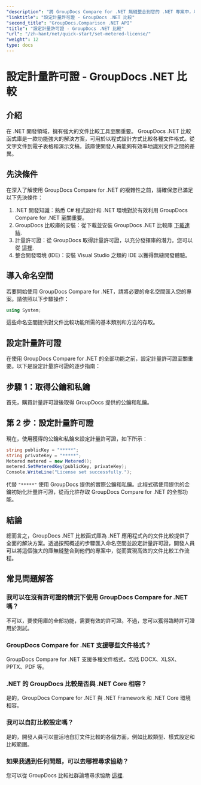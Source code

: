```yaml
---
"description": "將 GroupDocs Compare for .NET 無縫整合到您的 .NET 專案中，以實現高效的文件比較工作流程。"
"linktitle": "設定計量許可證 - GroupDocs .NET 比較"
"second_title": "GroupDocs.Comparison .NET API"
"title": "設定計量許可證 - GroupDocs .NET 比較"
"url": "/zh-hant/net/quick-start/set-metered-license/"
"weight": 12
type: docs
---
```

# 設定計量許可證 - GroupDocs .NET 比較

## 介紹
在 .NET 開發領域，擁有強大的文件比較工具至關重要。 GroupDocs .NET 比較函式庫是一款功能強大的解決方案，可用於以程式設計方式比較各種文件格式。從文字文件到電子表格和演示文稿，該庫使開發人員能夠有效率地識別文件之間的差異。
## 先決條件
在深入了解使用 GroupDocs Compare for .NET 的複雜性之前，請確保您已滿足以下先決條件：
1. .NET 開發知識：熟悉 C# 程式設計和 .NET 環境對於有效利用 GroupDocs Compare for .NET 至關重要。
2. GroupDocs 比較庫的安裝：從下載並安裝 GroupDocs .NET 比較庫 [下載連結](https://releases。groupdocs.com/comparison/net/).
3. 計量許可證：從 GroupDocs 取得計量許可證，以充分發揮庫的潛力。您可以從 [這裡](https://purchase。groupdocs.com/temporary-license/).
4. 整合開發環境 (IDE)：安裝 Visual Studio 之類的 IDE 以獲得無縫開發體驗。

## 導入命名空間
若要開始使用 GroupDocs Compare for .NET，請將必要的命名空間匯入您的專案。請依照以下步驟操作：

```csharp
using System;
```
這些命名空間提供對文件比較功能所需的基本類別和方法的存取。
## 設定計量許可證
在使用 GroupDocs Compare for .NET 的全部功能之前，設定計量許可證至關重要。以下是設定計量許可證的逐步指南：
## 步驟 1：取得公鑰和私鑰
首先，購買計量許可證後取得 GroupDocs 提供的公鑰和私鑰。
## 第 2 步：設定計量許可證
現在，使用獲得的公鑰和私鑰來設定計量許可證，如下所示：
```csharp
string publicKey = "*****";
string privateKey = "*****";
Metered metered = new Metered();
metered.SetMeteredKey(publicKey, privateKey);
Console.WriteLine("License set successfully.");
```
代替 `"*****"` 使用 GroupDocs 提供的實際公鑰和私鑰。此程式碼使用提供的金鑰初始化計量許可證，從而允許存取 GroupDocs Compare for .NET 的全部功能。

## 結論
總而言之，GroupDocs .NET 比較函式庫為 .NET 應用程式內的文件比較提供了全面的解決方案。透過按照概述的步驟匯入命名空間並設定計量許可證，開發人員可以將這個強大的庫無縫整合到他們的專案中，從而實現高效的文件比較工作流程。
## 常見問題解答
### 我可以在沒有許可證的情況下使用 GroupDocs Compare for .NET 嗎？
不可以，要使用庫的全部功能，需要有效的許可證。不過，您可以獲得臨時許可證用於測試。
### GroupDocs Compare for .NET 支援哪些文件格式？
GroupDocs Compare for .NET 支援多種文件格式，包括 DOCX、XLSX、PPTX、PDF 等。
### .NET 的 GroupDocs 比較是否與 .NET Core 相容？
是的，GroupDocs Compare for .NET 與 .NET Framework 和 .NET Core 環境相容。
### 我可以自訂比較設定嗎？
是的，開發人員可以靈活地自訂文件比較的各個方面，例如比較類型、樣式設定和比較範圍。
### 如果我遇到任何問題，可以去哪裡尋求協助？
您可以從 GroupDocs 比較社群論壇尋求協助 [這裡](https://forum。groupdocs.com/c/comparison/12).